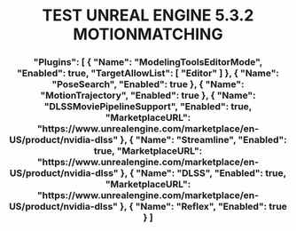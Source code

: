 <h1 align="center">TEST UNREAL ENGINE 5.3.2 MOTIONMATCHING
<h3 align="center">"Plugins": [
		{
			"Name": "ModelingToolsEditorMode",
			"Enabled": true,
			"TargetAllowList": [
				"Editor"
			]
		},
		{
			"Name": "PoseSearch",
			"Enabled": true
		},
		{
			"Name": "MotionTrajectory",
			"Enabled": true
		},
		{
			"Name": "DLSSMoviePipelineSupport",
			"Enabled": true,
			"MarketplaceURL": "https://www.unrealengine.com/marketplace/en-US/product/nvidia-dlss"
		},
		{
			"Name": "Streamline",
			"Enabled": true,
			"MarketplaceURL": "https://www.unrealengine.com/marketplace/en-US/product/nvidia-dlss"
		},
		{
			"Name": "DLSS",
			"Enabled": true,
			"MarketplaceURL": "https://www.unrealengine.com/marketplace/en-US/product/nvidia-dlss"
		},
		{
			"Name": "Reflex",
			"Enabled": true
		}
	]
</h3>
